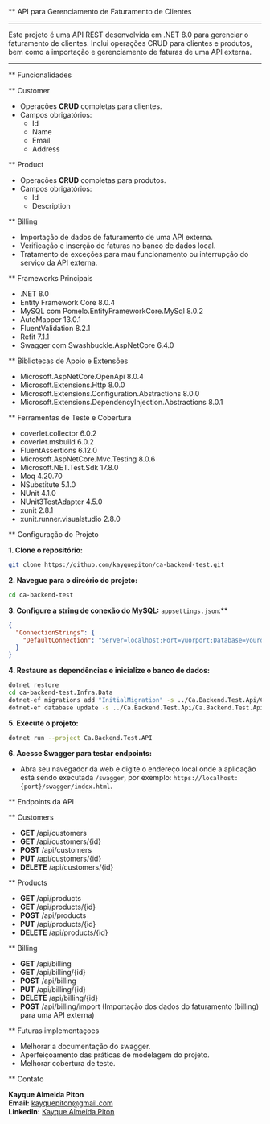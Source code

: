 ** API para Gerenciamento de Faturamento de Clientes

---------------------

Este projeto é uma API REST desenvolvida em .NET 8.0 para gerenciar o faturamento de clientes. Inclui operações CRUD para clientes e produtos, bem como a importação e gerenciamento de faturas de uma API externa.

---------------------

** Funcionalidades

** Customer
* Operações **CRUD** completas para clientes.
* Campos obrigatórios:
  * Id
  * Name
  * Email
  * Address

** Product
* Operações **CRUD** completas para produtos.
* Campos obrigatórios:
  * Id
  * Description

** Billing
* Importação de dados de faturamento de uma API externa.
* Verificação e inserção de faturas no banco de dados local.
* Tratamento de exceções para mau funcionamento ou interrupção do serviço da API externa.

** Frameworks Principais
* .NET 8.0
* Entity Framework Core 8.0.4
* MySQL com Pomelo.EntityFrameworkCore.MySql 8.0.2
* AutoMapper 13.0.1
* FluentValidation 8.2.1
* Refit 7.1.1
* Swagger com Swashbuckle.AspNetCore 6.4.0

** Bibliotecas de Apoio e Extensões
* Microsoft.AspNetCore.OpenApi 8.0.4
* Microsoft.Extensions.Http 8.0.0
* Microsoft.Extensions.Configuration.Abstractions 8.0.0
* Microsoft.Extensions.DependencyInjection.Abstractions 8.0.1

** Ferramentas de Teste e Cobertura
* coverlet.collector 6.0.2
* coverlet.msbuild 6.0.2
* FluentAssertions 6.12.0
* Microsoft.AspNetCore.Mvc.Testing 8.0.6
* Microsoft.NET.Test.Sdk 17.8.0
* Moq 4.20.70
* NSubstitute 5.1.0
* NUnit 4.1.0
* NUnit3TestAdapter 4.5.0
* xunit 2.8.1
* xunit.runner.visualstudio 2.8.0

** Configuração do Projeto

**1. Clone o repositório:**
   ```sh
   git clone https://github.com/kayquepiton/ca-backend-test.git
   ```

**2. Navegue para o direório do projeto:**
   ```sh
   cd ca-backend-test
   ```

**3. Configure a string de conexão do MySQL:** `appsettings.json`:**
   ```json
   {
     "ConnectionStrings": {
       "DefaultConnection": "Server=localhost;Port=yuorport;Database=yourdatabase;Uid=root;Pwd=yourpassword;"
     }
   }
   ```

**4. Restaure as dependências e inicialize o banco de dados:**
   ```sh
   dotnet restore
   cd ca-backend-test.Infra.Data
   dotnet-ef migrations add "InitialMigration" -s ../Ca.Backend.Test.Api/Ca.Backend.Test.Api.csproj 
   dotnet-ef database update -s ../Ca.Backend.Test.Api/Ca.Backend.Test.Api.csproj 
   ```

**5. Execute o projeto:**
   ```sh
   dotnet run --project Ca.Backend.Test.API
   ```

**6. Acesse Swagger para testar endpoints:**
   - Abra seu navegador da web e digite o endereço local onde a aplicação está sendo executada
   `/swagger`, por exemplo: `https://localhost:{port}/swagger/index.html`.

** Endpoints da API

** Customers

* **GET** /api/customers
* **GET** /api/customers/{id}
* **POST** /api/customers
* **PUT** /api/customers/{id}
* **DELETE** /api/customers/{id}

** Products

* **GET** /api/products
* **GET** /api/products/{id}
* **POST** /api/products
* **PUT** /api/products/{id}
* **DELETE** /api/products/{id}

** Billing

* **GET** /api/billing
* **GET** /api/billing/{id}
* **POST** /api/billing
* **PUT** /api/billing/{id}
* **DELETE** /api/billing/{id}
* **POST** /api/billing/import (Importação dos dados do faturamento (billing) para uma API externa)

** Futuras implementaçoes

* Melhorar a documentação do swagger.
* Aperfeiçoamento das práticas de modelagem do projeto.
* Melhorar cobertura de teste.


** Contato

**Kayque Almeida Piton**  
**Email:** [kayquepiton@gmail.com](mailto:kayquepiton@gmail.com)  
**LinkedIn:** [Kayque Almeida Piton](https://www.linkedin.com/in/kayquepiton/)
